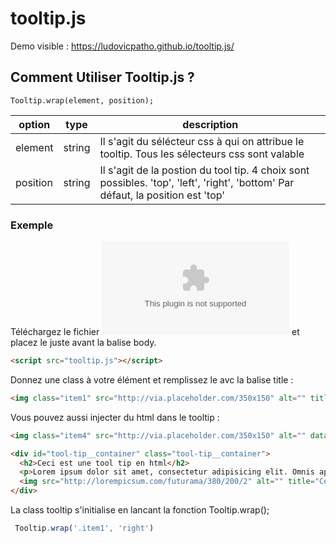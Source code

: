 ﻿# tooltip.js

Demo visible :  https://ludovicpatho.github.io/tooltip.js/

## Comment Utiliser Tooltip.js ? 

```
Tooltip.wrap(element, position);
```

| option       |     type     |   description      |
| ------------- | -------------   | ---------      |
| element       |     string      |      Il s'agit du sélécteur css à qui on attribue le tooltip. Tous les sélecteurs css sont valable   |
| position      |     string      |      Il s'agit de la postion du tool tip. 4 choix sont possibles. 'top', 'left', 'right', 'bottom' Par défaut, la position est 'top' |


### Exemple
Téléchargez le fichier ![fichier](https://github.com/LudovicPatho/tooltip.js/blob/master/tooltip.zip) et placez le juste avant la balise body.
```html
<script src="tooltip.js"></script>
```
Donnez une class à votre élément et remplissez le avc la balise title :
```html
<img class="item1" src="http://via.placeholder.com/350x150" alt="" title="Ceci un tool tip">
```
Vous pouvez aussi injecter du html dans le tooltip :
```html
<img class="item4" src="http://via.placeholder.com/350x150" alt="" data-tooltip="#tool-tip__container">

<div id="tool-tip__container" class="tool-tip__container">
  <h2>Ceci est une tool tip en html</h2>
  <p>Lorem ipsum dolor sit amet, consectetur adipisicing elit. Omnis aperiam commodi magnam explicabo illum officiis labore reiciendis veritatis quisquam ipsam minima maiores perferendis, sequi eum accusantium fugiat sit temporibus facere.</p>
  <img src="http://lorempicsum.com/futurama/380/200/2" alt="" title="Ceci est un tooltip">
</div>
```





La class tooltip s'initialise en lancant la fonction Tooltip.wrap();

```javascript
 Tooltip.wrap('.item1', 'right')
```





